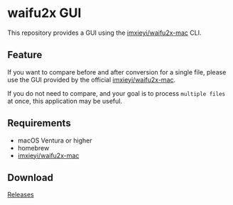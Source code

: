 # waifu2x GUI

This repository provides a GUI using the [imxieyi/waifu2x-mac](https://github.com/imxieyi/waifu2x-mac) CLI.

## Feature

If you want to compare before and after conversion for a single file, please use the GUI provided by the official [imxieyi/waifu2x-mac](https://github.com/imxieyi/waifu2x-mac).

If you do not need to compare, and your goal is to process `multiple files` at once, this application may be useful.

## Requirements

- macOS Ventura or higher
- homebrew
- [imxieyi/waifu2x-mac](https://github.com/imxieyi/waifu2x-mac)

## Download

[Releases](https://github.com/treetips/waifu2x-gui/releases)
